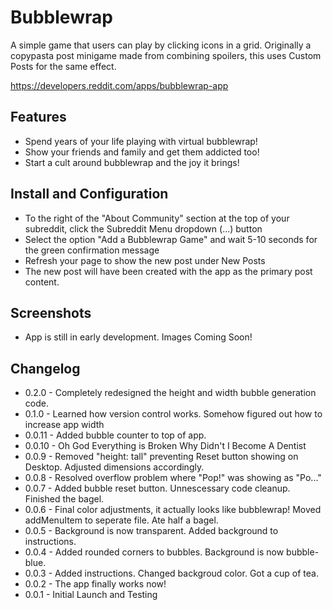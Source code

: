 # Bubblewrap

A simple game that users can play by clicking icons in a grid. 
Originally a copypasta post minigame made from combining spoilers, this uses Custom Posts for the same effect.

https://developers.reddit.com/apps/bubblewrap-app

## Features

* Spend years of your life playing with virtual bubblewrap!
* Show your friends and family and get them addicted too!
* Start a cult around bubblewrap and the joy it brings!

## Install and Configuration

* To the right of the "About Community" section at the top of your subreddit, click the Subreddit Menu dropdown (...) button
* Select the option "Add a Bubblewrap Game" and wait 5-10 seconds for the green confirmation message
* Refresh your page to show the new post under New Posts
* The new post will have been created with the app as the primary post content. 

## Screenshots

* App is still in early development. Images Coming Soon!

## Changelog

* 0.2.0 - Completely redesigned the height and width bubble generation code.
* 0.1.0 - Learned how version control works. Somehow figured out how to increase app width
* 0.0.11 - Added bubble counter to top of app.
* 0.0.10 - Oh God Everything is Broken Why Didn't I Become A Dentist
* 0.0.9 - Removed "height: tall" preventing Reset button showing on Desktop. Adjusted dimensions accordingly.
* 0.0.8 - Resolved overflow problem where "Pop!" was showing as "Po..."
* 0.0.7 - Added bubble reset button. Unnescessary code cleanup. Finished the bagel.
* 0.0.6 - Final color adjustments, it actually looks like bubblewrap! Moved addMenuItem to seperate file. Ate half a bagel.
* 0.0.5 - Background is now transparent. Added background to instructions.
* 0.0.4 - Added rounded corners to bubbles. Background is now bubble-blue.
* 0.0.3 - Added instructions. Changed backgroud color. Got a cup of tea.
* 0.0.2 - The app finally works now!
* 0.0.1 - Initial Launch and Testing
